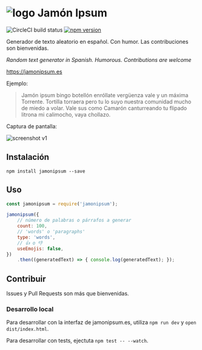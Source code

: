 # ![logo](https://cloud.githubusercontent.com/assets/1557348/21552909/1ffda86a-ce05-11e6-9dea-81ea062e7009.png "Logo") Jamón Ipsum

![CircleCI build status](https://circleci.com/gh/guillermodlpa/jamonipsum.svg?style=shield)
[![npm version](https://img.shields.io/npm/v/jamonipsum.svg?style=flat-square)](https://www.npmjs.com/package/jamonipsum)

Generador de texto aleatorio en español. Con humor. Las contribuciones son bienvenidas.

*Random text generator in Spanish. Humorous. Contributions are welcome*

https://jamonipsum.es

Ejemplo:

> Jamón ipsum bingo botellón enróllate vergüenza vale y un máxima Torrente. Tortilla torraera pero tu lo suyo nuestra comunidad mucho de miedo a volar. Vale sus como Camarón canturreando tu flipado litrona mi calimocho, vaya chollazo.

Captura de pantalla:

![screenshot v1](https://cloud.githubusercontent.com/assets/1557348/21552977/9c52b77a-ce05-11e6-902b-76743c5ad715.png "Screenshot jamonipsum.es")

## Instalación

```
npm install jamonipsum --save
```

## Uso

```js
const jamonipsum = require('jamonipsum');

jamonipsum({
    // número de palabras o párrafos a generar
    count: 100,
    // 'words' o 'paragraphs'
    type: 'words',
    // 👍 o 👎
    useEmojis: false,
})
    .then((generatedText) => { console.log(generatedText); });
```

## Contribuir

Issues y Pull Requests son más que bienvenidas.

### Desarrollo local

Para desarrollar con la interfaz de jamonipsum.es, utiliza `npm run dev` y `open dist/index.html`.

Para desarrollar con tests, ejectuta `npm test -- --watch`.
